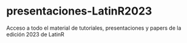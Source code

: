# presentaciones-LatinR2023
Acceso a todo el material de tutoriales, presentaciones y papers de la edición 2023 de LatinR 
